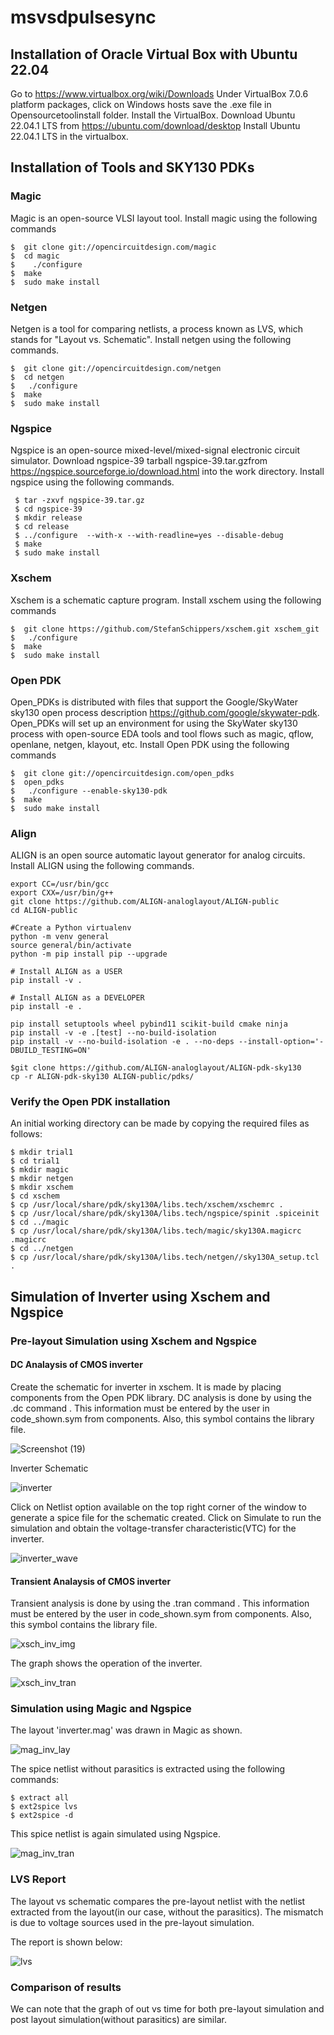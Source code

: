 # msvsdpulsesync

## Installation of Oracle Virtual Box with Ubuntu 22.04
Go to https://www.virtualbox.org/wiki/Downloads
Under VirtualBox 7.0.6 platform packages, click on Windows hosts save the .exe file in Opensourcetoolinstall folder.
Install the VirtualBox.
Download Ubuntu 22.04.1 LTS from https://ubuntu.com/download/desktop
Install Ubuntu 22.04.1 LTS in the virtualbox.

## Installation of Tools and SKY130 PDKs
### Magic
Magic is an open-source VLSI layout tool. Install magic using the following commands
```
$  git clone git://opencircuitdesign.com/magic
$  cd magic
$	 ./configure
$  make
$  sudo make install
```

### Netgen
Netgen is a tool for comparing netlists, a process known as LVS, which stands for "Layout vs. Schematic". Install netgen using the following commands.
```
$  git clone git://opencircuitdesign.com/netgen
$  cd netgen
$	./configure
$  make
$  sudo make install
```

### Ngspice
Ngspice is an open-source mixed-level/mixed-signal electronic circuit simulator. Download ngspice-39 tarball ngspice-39.tar.gzfrom https://ngspice.sourceforge.io/download.html into the work directory. Install ngspice using the following commands.
```
 $ tar -zxvf ngspice-39.tar.gz
 $ cd ngspice-39
 $ mkdir release
 $ cd release
 $ ../configure  --with-x --with-readline=yes --disable-debug
 $ make
 $ sudo make install
```

### Xschem
Xschem is a schematic capture program. Install xschem using the following commands
```
$  git clone https://github.com/StefanSchippers/xschem.git xschem_git
$	./configure
$  make
$  sudo make install
```

### Open PDK
Open_PDKs is distributed with files that support the Google/SkyWater sky130 open process description https://github.com/google/skywater-pdk. Open_PDKs will set up an environment for using the SkyWater sky130 process with open-source EDA tools and tool flows such as magic, qflow, openlane, netgen, klayout, etc. Install Open PDK using the following commands
```
$  git clone git://opencircuitdesign.com/open_pdks
$  open_pdks
$	./configure --enable-sky130-pdk
$  make
$  sudo make install
```
### Align 
ALIGN is an open source automatic layout generator for analog circuits. Install ALIGN using the following commands.
```
export CC=/usr/bin/gcc
export CXX=/usr/bin/g++
git clone https://github.com/ALIGN-analoglayout/ALIGN-public
cd ALIGN-public

#Create a Python virtualenv
python -m venv general
source general/bin/activate
python -m pip install pip --upgrade

# Install ALIGN as a USER
pip install -v .

# Install ALIGN as a DEVELOPER
pip install -e .

pip install setuptools wheel pybind11 scikit-build cmake ninja
pip install -v -e .[test] --no-build-isolation
pip install -v --no-build-isolation -e . --no-deps --install-option='-DBUILD_TESTING=ON'

$git clone https://github.com/ALIGN-analoglayout/ALIGN-pdk-sky130
cp -r ALIGN-pdk-sky130 ALIGN-public/pdks/
```
###  Verify the Open PDK installation
An initial working directory can be made by copying the required files as follows:
```
$ mkdir trial1
$ cd trial1
$ mkdir magic
$ mkdir netgen
$ mkdir xschem
$ cd xschem
$ cp /usr/local/share/pdk/sky130A/libs.tech/xschem/xschemrc .
$ cp /usr/local/share/pdk/sky130A/libs.tech/ngspice/spinit .spiceinit
$ cd ../magic
$ cp /usr/local/share/pdk/sky130A/libs.tech/magic/sky130A.magicrc .magicrc
$ cd ../netgen
$ cp /usr/local/share/pdk/sky130A/libs.tech/netgen//sky130A_setup.tcl .
```
## Simulation of Inverter using Xschem and Ngspice

### Pre-layout Simulation using Xschem and Ngspice
#### DC Analaysis of CMOS inverter

Create the schematic for inverter in xschem. It is made by placing components from the Open PDK library.
DC analysis is done by using the .dc command . This information must be entered by the user in code_shown.sym from components. Also, this symbol contains the library file.

![Screenshot (19)](https://user-images.githubusercontent.com/58168687/218138987-c4463a6e-c961-415c-93a2-523456a115d6.png)

Inverter Schematic

![inverter](https://user-images.githubusercontent.com/58168687/218140120-f64ac384-bd95-4d35-ac17-e14783db6aa1.PNG)

Click on Netlist option available on the top right corner of the window to generate a spice file for the schematic created. Click on Simulate to run the simulation and obtain the voltage-transfer characteristic(VTC) for the inverter.

![inverter_wave](https://user-images.githubusercontent.com/58168687/218139408-c80aa535-f71c-4acf-9eed-a2f4f0f772c2.PNG)

#### Transient Analaysis of CMOS inverter
Transient analysis is done by using the .tran command . This information must be entered by the user in code_shown.sym from components. Also, this symbol contains the library file.

![xsch_inv_img](https://user-images.githubusercontent.com/58168687/218140208-e6525092-df58-4d91-a32d-b9e4c90a0688.PNG)

The graph shows the operation of the inverter.

![xsch_inv_tran](https://user-images.githubusercontent.com/58168687/218140761-4ec2f475-6a2d-4a5c-a113-2174cf79d895.PNG)

### Simulation using Magic and Ngspice
The layout 'inverter.mag' was drawn in Magic as shown.

![mag_inv_lay](https://user-images.githubusercontent.com/58168687/218141392-60864dbd-7d30-424e-a27f-0857970db138.PNG)

The spice netlist without parasitics is extracted using the following commands:
```
$ extract all
$ ext2spice lvs
$ ext2spice -d 
```

This spice netlist is again simulated using Ngspice. 

![mag_inv_tran](https://user-images.githubusercontent.com/58168687/218142957-088a643b-f6b9-4f04-97d9-42d5dcd0df16.PNG)

### LVS Report
The layout vs schematic compares the pre-layout netlist with the netlist extracted from the layout(in our case, without the parasitics). The mismatch is due to voltage sources used in the pre-layout simulation.

The report is shown below:

![lvs](https://user-images.githubusercontent.com/58168687/218144359-a9001a69-49b7-4b3f-9053-b47758eb17f2.PNG)

### Comparison of results
We can note that the graph of out vs time for both pre-layout simulation and post layout simulation(without parasitics) are similar.
